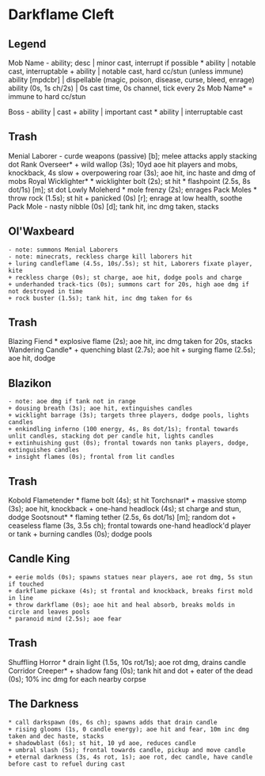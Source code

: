 # Darkflame Cleft

## Legend
Mob Name
    - ability; desc   | minor cast, interrupt if possible
    * ability         | notable cast, interruptable
    + ability         | notable cast, hard cc/stun (unless immune)
      ability [mpdcbr] | dispellable (magic, poison, disease, curse, bleed, enrage)
    ability (0s, 1s ch/2s) | 0s cast time, 0s channel, tick every 2s 
Mob Name* = immune to hard cc/stun

Boss
    - ability | cast
    + ability | important cast
    * ability | interruptable cast

## Trash
Menial Laborer
    - curde weapons (passive) [b]; melee attacks apply stacking dot
Rank Overseer*
    + wild wallop (3s); 10yd aoe hit players and mobs, knockback, 4s slow
    + overpowering roar (3s); aoe hit, inc haste and dmg of mobs
Royal Wicklighter*
    * wicklighter bolt (2s); st hit
    * flashpoint (2.5s, 8s dot/1s) [m]; st dot
Lowly Moleherd
    * mole frenzy (2s); enrages Pack Moles
    * throw rock (1.5s); st hit
    + panicked (0s) [r]; enrage at low health, soothe
Pack Mole
    - nasty nibble (0s) [d]; tank hit, inc dmg taken, stacks

## Ol'Waxbeard
    - note: summons Menial Laborers
    - note: minecrats, reckless charge kill laborers hit
    + luring candleflame (4.5s, 10s/.5s); st hit, Laborers fixate player, kite
    + reckless charge (0s); st charge, aoe hit, dodge pools and charge
    + underhanded track-tics (0s); summons cart for 20s, high aoe dmg if not destroyed in time
    + rock buster (1.5s); tank hit, inc dmg taken for 6s

## Trash
Blazing Fiend
    * explosive flame (2s); aoe hit, inc dmg taken for 20s, stacks
Wandering Candle*
    + quenching blast (2.7s); aoe hit
    + surging flame (2.5s); aoe hit, dodge

## Blazikon
    - note: aoe dmg if tank not in range
    + dousing breath (3s); aoe hit, extinguishes candles
    + wicklight barrage (3s); targets three players, dodge pools, lights candles
    + enkindling inferno (100 energy, 4s, 8s dot/1s); frontal towards unlit candles, stacking dot per candle hit, lights candles
    + extinhuishing gust (0s); frontal towards non tanks players, dodge, extinguishes candles
    + insight flames (0s); frontal from lit candles
    
## Trash
Kobold Flametender
    * flame bolt (4s); st hit
Torchsnarl*
    + massive stomp (3s); aoe hit, knockback
    + one-hand headlock (4s); st charge and stun, dodge
Sootsnout*
    * flaming tether (2.5s, 6s dot/1s) [m]; random dot
    + ceaseless flame (3s, 3.5s ch); frontal towards one-hand headlock'd player or tank
    + burning candles (0s); dodge pools

## Candle King
    + eerie molds (0s); spawns statues near players, aoe rot dmg, 5s stun if touched
    + darkflame pickaxe (4s); st frontal and knockback, breaks first mold in line
    + throw darkflame (0s); aoe hit and heal absorb, breaks molds in circle and leaves pools
    * paranoid mind (2.5s); aoe fear

## Trash
Shuffling Horror
    * drain light (1.5s, 10s rot/1s); aoe rot dmg, drains candle
Corridor Creeper*
    + shadow fang (0s); tank hit and dot
    + eater of the dead (0s); 10% inc dmg for each nearby corpse

## The Darkness
    * call darkspawn (0s, 6s ch); spawns adds that drain candle
    + rising glooms (1s, 0 candle energy); aoe hit and fear, 10m inc dmg taken and dec haste, stacks
    + shadowblast (6s); st hit, 10 yd aoe, reduces candle
    + umbral slash (5s); frontal towards candle, pickup and move candle
    + eternal darkness (3s, 4s rot, 1s); aoe rot, dec candle, have candle before cast to refuel during cast
